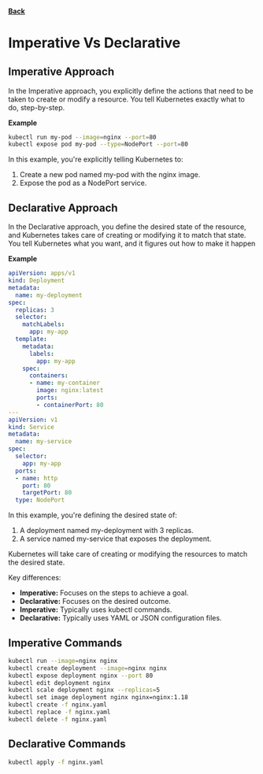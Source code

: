#### [Back](./README.md)

# Imperative Vs Declarative 

## Imperative Approach

In the Imperative approach, you explicitly define the actions that need to be taken to create or modify a resource. You tell Kubernetes exactly what to do, step-by-step.

**Example**
```bash
kubectl run my-pod --image=nginx --port=80
kubectl expose pod my-pod --type=NodePort --port=80
```

In this example, you're explicitly telling Kubernetes to:
1. Create a new pod named my-pod with the nginx image.
2. Expose the pod as a NodePort service.

## Declarative Approach
In the Declarative approach, you define the desired state of the resource, and Kubernetes takes care of creating or modifying it to match that state. You tell Kubernetes what you want, and it figures out how to make it happen

**Example**
```yaml
apiVersion: apps/v1
kind: Deployment
metadata:
  name: my-deployment
spec:
  replicas: 3
  selector:
    matchLabels:
      app: my-app
  template:
    metadata:
      labels:
        app: my-app
    spec:
      containers:
      - name: my-container
        image: nginx:latest
        ports:
        - containerPort: 80
---
apiVersion: v1
kind: Service
metadata:
  name: my-service
spec:
  selector:
    app: my-app
  ports:
  - name: http
    port: 80
    targetPort: 80
  type: NodePort
```

In this example, you're defining the desired state of:
1. A deployment named my-deployment with 3 replicas.
2. A service named my-service that exposes the deployment.

Kubernetes will take care of creating or modifying the resources to match the desired state.

Key differences:

+ **Imperative:** Focuses on the steps to achieve a goal.
+ **Declarative:** Focuses on the desired outcome.
+ **Imperative:** Typically uses kubectl commands.
+ **Declarative:** Typically uses YAML or JSON configuration files.

## Imperative Commands
```bash
kubectl run --image=nginx nginx
kubectl create deployment --image=nginx nginx
kubectl expose deployment nginx --port 80
kubectl edit deployment nginx
kubectl scale deployment nginx --replicas=5
kubectl set image deployment nginx nginx=nginx:1.18
kubectl create -f nginx.yaml
kubectl replace -f nginx.yaml
kubectl delete -f nginx.yaml
```

## Declarative Commands
```bash
kubectl apply -f nginx.yaml
```